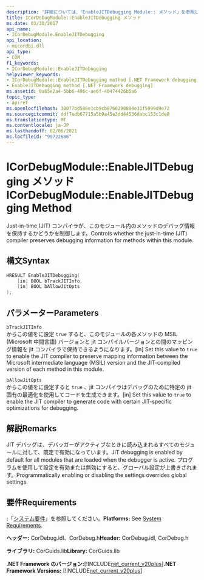 ```yaml
---
description: '詳細については、「EnableJITDebugging Module:: メソッド」を参照してください。'
title: ICorDebugModule::EnableJITDebugging メソッド
ms.date: 03/30/2017
api_name:
- ICorDebugModule.EnableJITDebugging
api_location:
- mscordbi.dll
api_type:
- COM
f1_keywords:
- ICorDebugModule::EnableJITDebugging
helpviewer_keywords:
- ICorDebugModule::EnableJITDebugging method [.NET Framework debugging]
- EnableJITDebugging method [.NET Framework debugging]
ms.assetid: 0a65e2a4-5bb6-496c-ae6f-40474426b5a6
topic_type:
- apiref
ms.openlocfilehash: 30077bd586e1cb9cb8766290804e31f5999d9e72
ms.sourcegitcommit: ddf7edb67715a5b9a45e3dd44536dabc153c1de0
ms.translationtype: MT
ms.contentlocale: ja-JP
ms.lasthandoff: 02/06/2021
ms.locfileid: "99722686"
---
```

# <a name="icordebugmoduleenablejitdebugging-method"></a><span data-ttu-id="3b2fe-103">ICorDebugModule::EnableJITDebugging メソッド</span><span class="sxs-lookup"><span data-stu-id="3b2fe-103">ICorDebugModule::EnableJITDebugging Method</span></span>

<span data-ttu-id="3b2fe-104">Just-in-time (JIT) コンパイラが、このモジュール内のメソッドのデバッグ情報を保持するかどうかを制御します。</span><span class="sxs-lookup"><span data-stu-id="3b2fe-104">Controls whether the just-in-time (JIT) compiler preserves debugging information for methods within this module.</span></span>  
  
## <a name="syntax"></a><span data-ttu-id="3b2fe-105">構文</span><span class="sxs-lookup"><span data-stu-id="3b2fe-105">Syntax</span></span>  
  
```cpp  
HRESULT EnableJITDebugging(  
    [in] BOOL bTrackJITInfo,  
    [in] BOOL bAllowJitOpts  
);  
```  
  
## <a name="parameters"></a><span data-ttu-id="3b2fe-106">パラメーター</span><span class="sxs-lookup"><span data-stu-id="3b2fe-106">Parameters</span></span>  

 `bTrackJITInfo`  
 <span data-ttu-id="3b2fe-107">からこの値をに設定 `true` すると、このモジュールの各メソッドの MSIL (Microsoft 中間言語) バージョンと jit コンパイルバージョンとの間のマッピング情報を jit コンパイラで保持できるようになります。</span><span class="sxs-lookup"><span data-stu-id="3b2fe-107">[in] Set this value to `true` to enable the JIT compiler to preserve mapping information between the Microsoft intermediate language (MSIL) version and the JIT-compiled version of each method in this module.</span></span>  
  
 `bAllowJitOpts`  
 <span data-ttu-id="3b2fe-108">からこの値をに設定すると `true` 、jit コンパイラはデバッグのために特定の jit 固有の最適化を使用してコードを生成できます。</span><span class="sxs-lookup"><span data-stu-id="3b2fe-108">[in] Set this value to `true` to enable the JIT compiler to generate code with certain JIT-specific optimizations for debugging.</span></span>  
  
## <a name="remarks"></a><span data-ttu-id="3b2fe-109">解説</span><span class="sxs-lookup"><span data-stu-id="3b2fe-109">Remarks</span></span>  

 <span data-ttu-id="3b2fe-110">JIT デバッグは、デバッガーがアクティブなときに読み込まれるすべてのモジュールに対して、既定で有効になっています。</span><span class="sxs-lookup"><span data-stu-id="3b2fe-110">JIT debugging is enabled by default for all modules that are loaded when the debugger is active.</span></span> <span data-ttu-id="3b2fe-111">プログラムを使用して設定を有効または無効にすると、グローバル設定が上書きされます。</span><span class="sxs-lookup"><span data-stu-id="3b2fe-111">Programmatically enabling or disabling the settings overrides global settings.</span></span>  
  
## <a name="requirements"></a><span data-ttu-id="3b2fe-112">要件</span><span class="sxs-lookup"><span data-stu-id="3b2fe-112">Requirements</span></span>  

 <span data-ttu-id="3b2fe-113">**:**「[システム要件](../../get-started/system-requirements.md)」を参照してください。</span><span class="sxs-lookup"><span data-stu-id="3b2fe-113">**Platforms:** See [System Requirements](../../get-started/system-requirements.md).</span></span>  
  
 <span data-ttu-id="3b2fe-114">**ヘッダー:** CorDebug.idl、CorDebug.h</span><span class="sxs-lookup"><span data-stu-id="3b2fe-114">**Header:** CorDebug.idl, CorDebug.h</span></span>  
  
 <span data-ttu-id="3b2fe-115">**ライブラリ:** CorGuids.lib</span><span class="sxs-lookup"><span data-stu-id="3b2fe-115">**Library:** CorGuids.lib</span></span>  
  
 <span data-ttu-id="3b2fe-116">**.NET Framework のバージョン:**[!INCLUDE[net_current_v20plus](../../../../includes/net-current-v20plus-md.md)]</span><span class="sxs-lookup"><span data-stu-id="3b2fe-116">**.NET Framework Versions:** [!INCLUDE[net_current_v20plus](../../../../includes/net-current-v20plus-md.md)]</span></span>
